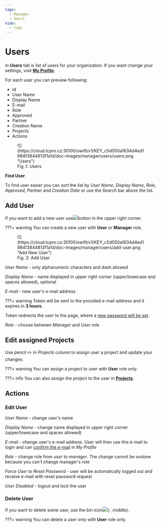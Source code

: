 ```yaml
---
tags:
  - Manager
  - Users
hide:
  - tags
---
```


# **Users**

In **Users** tab is list of users for your organization. If you want change your settings, visit [**My Profile**](../my-profile).

For each user you can preview following:

* Id
* User Name
* Display Name
* E-mail
* Role
* Approved
* Partner
* Creation Name
* Projects
* Actions

<figure markdown>
  ![](https://cloud.tcpro.cz:30100/swift/v1/KEY_c5d050a1634d4ed1984f3844813f1a1d/doc-images/manager/users/users.png "Users")
  <figcaption>Fig .1: Users</figcaption>
</figure>

**Find User**

To find user easier you can sort the list by *User Name*, *Display Name*, *Role*, *Approved*, *Partner* and *Creation Date* or use the *Search* bar above the list.

## **Add User**

If you want to add a new user use![](https://cloud.tcpro.cz:30100/swift/v1/KEY*c5d050a1634d4ed1984f3844813f1a1d/doc-images/manager/users/add-user-btn.png)button in the upper right corner.

???+ warning
    You can create a new user with **User** or **Manager** role.

<figure markdown>
  ![](https://cloud.tcpro.cz:30100/swift/v1/KEY_c5d050a1634d4ed1984f3844813f1a1d/doc-images/manager/users/add-user.png "Add New User")
  <figcaption>Fig .2: Add User</figcaption>
</figure>

*User Name* - only alphanumeric characters and dash allowed

*Display Name* - name displayed in upper right corner (upper/lowecase and spaces allowed), optional

*E-mail* - new user's e-mail address

???+ warning
    Token will be sent to the provided e-mail address and it expires in **3 hours**.

Token redirects the user to the page, where a [new password will be set](../login).

*Role* - choose between *Manager* and *User* role


## **Edit assigned Projects**

Use pencil :pencil2: in *Projects* column to assign user a project and update your changes.

???+ warning
    You can assign a project to user with **User** role only.

???+ info
    You can also assign the project to the user in [**Projects**](../projects/#assigned-users).

## **Actions**

### **Edit User**

*User Name* - change user's name

*Display Name* - change name displayed in upper right corner (upper/lowecase and spaces allowed)

*E-mail* - change user's e-mail address. User will then use this e-mail to login and can [confirm the e-mail](../my-profile#change-e-mail) in *My Profile*

*Role* - change role from *user* to *manager*. The change cannot be undone because you can't change manager's role

*Force User to Reset Password* - user will be automatically logged out and receive e-mail with reset password request

*User Disabled* - logout and lock the user

### **Delete User**

If you want to delete some user, use the bin icon![](https://cloud.tcpro.cz:30100/swift/v1/KEY_c5d050a1634d4ed1984f3844813f1a1d/doc-images/icons/delete.png){: .middle}.

???+ warning
    You can delete a user only with **User** role only.
